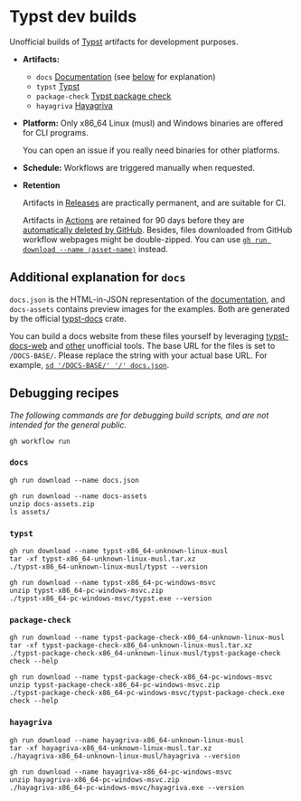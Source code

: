# Typst dev builds

Unofficial builds of [Typst](https://typst.app/home) artifacts for development purposes.

- **Artifacts:**

  - `docs` [Documentation](https://typst.app/docs/) (see [below](#additional-explanation-for-docs) for explanation)
  - `typst` [Typst](https://typst.app/open-source/#download)
  - `package-check` [Typst package check](https://github.com/typst/package-check)
  - `hayagriva` [Hayagriva](https://github.com/typst/hayagriva)

- **Platform:** Only x86_64 Linux (musl) and Windows binaries are offered for CLI programs.

  You can open an issue if you really need binaries for other platforms.

- **Schedule:** Workflows are triggered manually when requested.

- **Retention**

  Artifacts in [Releases](https://github.com/typst-community/dev-builds/releases/) are practically permanent, and are suitable for CI.

  Artifacts in [Actions](https://github.com/typst-community/dev-builds/actions) are retained for 90 days before they are [automatically deleted by GitHub](https://docs.github.com/en/organizations/managing-organization-settings/configuring-the-retention-period-for-github-actions-artifacts-and-logs-in-your-organization).
  Besides, files downloaded from GitHub workflow webpages might be double-zipped. You can use [`gh run download --name ⟨asset-name⟩`](https://cli.github.com/manual/gh_run_download) instead.

## Additional explanation for `docs`

`docs.json` is the HTML-in-JSON representation of the [documentation](https://typst.app/docs/), and `docs-assets` contains preview images for the examples. Both are generated by the official [typst-docs](https://github.com/typst/typst/blob/main/docs/Cargo.toml#L2) crate.

You can build a docs website from these files yourself by leveraging [typst-docs-web](https://github.com/typst-community/typst-docs-web) and [other](https://ydx-2147483647.github.io/best-of-typst/#docs-infra) unofficial tools.
The base URL for the files is set to `/DOCS-BASE/`. Please replace the string with your actual base URL. For example, [`sd '/DOCS-BASE/' '/' docs.json`](https://webinstall.dev/sd/).

## Debugging recipes

_The following commands are for debugging build scripts, and are not intended for the general public._

```shell
gh workflow run
```

### `docs`

```shell
gh run download --name docs.json

gh run download --name docs-assets
unzip docs-assets.zip
ls assets/
```

### `typst`

```shell
gh run download --name typst-x86_64-unknown-linux-musl
tar -xf typst-x86_64-unknown-linux-musl.tar.xz
./typst-x86_64-unknown-linux-musl/typst --version

gh run download --name typst-x86_64-pc-windows-msvc
unzip typst-x86_64-pc-windows-msvc.zip
./typst-x86_64-pc-windows-msvc/typst.exe --version
```

### `package-check`

```shell
gh run download --name typst-package-check-x86_64-unknown-linux-musl
tar -xf typst-package-check-x86_64-unknown-linux-musl.tar.xz
./typst-package-check-x86_64-unknown-linux-musl/typst-package-check check --help

gh run download --name typst-package-check-x86_64-pc-windows-msvc
unzip typst-package-check-x86_64-pc-windows-msvc.zip
./typst-package-check-x86_64-pc-windows-msvc/typst-package-check.exe check --help
```

### `hayagriva`

```shell
gh run download --name hayagriva-x86_64-unknown-linux-musl
tar -xf hayagriva-x86_64-unknown-linux-musl.tar.xz
./hayagriva-x86_64-unknown-linux-musl/hayagriva --version

gh run download --name hayagriva-x86_64-pc-windows-msvc
unzip hayagriva-x86_64-pc-windows-msvc.zip
./hayagriva-x86_64-pc-windows-msvc/hayagriva.exe --version
```
